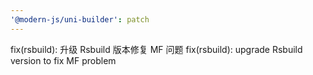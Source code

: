 ```yaml
---
'@modern-js/uni-builder': patch
---
```


fix(rsbuild): 升级 Rsbuild 版本修复 MF 问题
fix(rsbuild): upgrade Rsbuild version to fix MF problem
